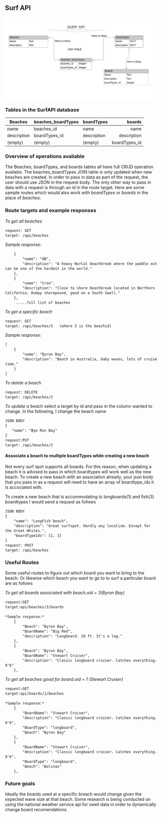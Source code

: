 ## Surf API

![image of Entity Relationship Diagram](media/surferd.png)

### Tables in the SurfAPI database

Beaches | beaches_boardTypes | boardTypes | boards
------- | ---------------- | ---------- | ---------:
name  | beaches_id | name | name
description  | boardTypes_id | description  | description
(empty)    | (empty)    | (empty)     | boardTypes_id


### Overview of operations avaliable
The Beaches, boardTypes, and boards tables all have full CRUD operation availabe. The beaches_boardTypes JOIN table is only updated when new beaches are created. In order to pass in data as part of the request, the user should use JSON in the request body. The only other way to pass in data with a request is through an id in the route target. Here are some sample routes which would also work with *boardTypes* or *boards* in the place of *beaches*.

### Route targets and example responses
*_To get all beaches_*
```
request: GET
target:	/api/beaches
```
*Sample response:*
```
    {
        "name": "OB",
        "description": "A heavy NorCal beachbreak where the paddle out can be one of the hardest in the world."
    },
    {
        "name": "Cron",
        "description": "Close to shore beachbreak located in Northern California. Dumpy shorepound, good on a South Swell."
    },
	 .....full list of beaches
```

*_To get a specific beach_*
```
request: GET	
target: /api/beaches/3   (where 3 is the beachid)
```
*Sample response:*
```
[
    {
        "name": "Byron Bay",
        "description": "Beach in Australia, baby waves, lots of cruise time."
    }
]
```
*_To delete a beach_*
```
request: DELETE	
target: /api/beaches/3
```
*_To update a beach_* select a target by id and pass in the column wanted to change. In the following, I change the beach name
```
JSON BODY
{
   "name": "Bye Ron Bay"
}
request:PUT
target: /api/beaches/3
```
#### Associate a beach to multiple boardTypes while creating a new beach
Not every surf spot supports all boards. For this reason, when updating a beach it is advised to pass in which boardtypes will work well as the new beach. To create a new beach with an association already, your json body that you pass in as a request will need to have an array of boardtype_ids it is accociated with.

To create a new beach that is accommodating to longboards(1) and fish(3) boardtypes I would send a request as follows

```
JSON BODY
{
	"name": "LongFish beach",
	"description": "Great surfspot. Hardly any localism. Except for the Great Whites.",
	"boardTypeIds": [1, 3]
}
request: POST
target: /api/beaches
```
### Useful Routes
Some useful routes to figure out which board you want to bring to the beach. Or likewise which beach you want to go to to surf a particular board are as follows

*_To get all boards associated with beach.oid = 3(Byron Bay)_*
```
request:GET
target:api/beaches/3/boards

*Sample response:*
    {
        "Beach": "Byron Bay",
        "BoardName": "Big Red",
        "description": "Longboard. 10 ft. It's a log."
    },
    {
        "Beach": "Byron Bay",
        "BoardName": "Stewart Cruiser",
        "description": "Classic longboard cruiser. Catches everything. 9'6"
    },
```
*_To get all beaches good for board.oid = 1 (Stewart Cruiser)_*
```
request:GET
target:api/boards/1/beaches

*Sample response:*
    {
        "BoardName": "Stewart Cruiser",
        "description": "Classic longboard cruiser. Catches everything. 9'6",
        "BoardType": "longboard",
        "Beach": "Byron Bay"
    },
    {
        "BoardName": "Stewart Cruiser",
        "description": "Classic longboard cruiser. Catches everything. 9'6",
        "BoardType": "longboard",
        "Beach": "Bolinas"
    },
```
### Future goals
Ideally the boards used at a specific breach would change given the expected wave size at that beach. Some research is being conducted on using the national weather service api for swell data in order to dynamically change board recomendations.
